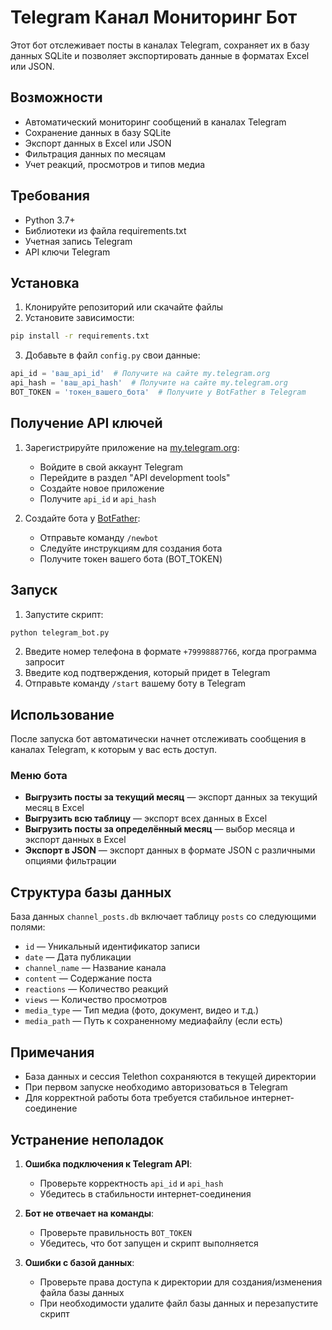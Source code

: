 # Telegram Канал Мониторинг Бот

Этот бот отслеживает посты в каналах Telegram, сохраняет их в базу данных SQLite и позволяет экспортировать данные в форматах Excel или JSON.

## Возможности

- Автоматический мониторинг сообщений в каналах Telegram
- Сохранение данных в базу SQLite
- Экспорт данных в Excel или JSON
- Фильтрация данных по месяцам
- Учет реакций, просмотров и типов медиа

## Требования

- Python 3.7+
- Библиотеки из файла requirements.txt
- Учетная запись Telegram
- API ключи Telegram

## Установка

1. Клонируйте репозиторий или скачайте файлы
2. Установите зависимости:

```bash
pip install -r requirements.txt
```

3. Добавьте в файл `config.py` свои данные:

```python
api_id = 'ваш_api_id'  # Получите на сайте my.telegram.org
api_hash = 'ваш_api_hash'  # Получите на сайте my.telegram.org
BOT_TOKEN = 'токен_вашего_бота'  # Получите у BotFather в Telegram
```

## Получение API ключей

1. Зарегистрируйте приложение на [my.telegram.org](https://my.telegram.org):
   - Войдите в свой аккаунт Telegram
   - Перейдите в раздел "API development tools"
   - Создайте новое приложение
   - Получите `api_id` и `api_hash`

2. Создайте бота у [BotFather](https://t.me/BotFather):
   - Отправьте команду `/newbot`
   - Следуйте инструкциям для создания бота
   - Получите токен вашего бота (BOT_TOKEN)

## Запуск

1. Запустите скрипт:

```bash
python telegram_bot.py
```

2. Введите номер телефона в формате `+79998887766`, когда программа запросит
3. Введите код подтверждения, который придет в Telegram
4. Отправьте команду `/start` вашему боту в Telegram

## Использование

После запуска бот автоматически начнет отслеживать сообщения в каналах Telegram, к которым у вас есть доступ.

### Меню бота

- **Выгрузить посты за текущий месяц** — экспорт данных за текущий месяц в Excel
- **Выгрузить всю таблицу** — экспорт всех данных в Excel
- **Выгрузить посты за определённый месяц** — выбор месяца и экспорт данных в Excel
- **Экспорт в JSON** — экспорт данных в формате JSON с различными опциями фильтрации

## Структура базы данных

База данных `channel_posts.db` включает таблицу `posts` со следующими полями:

- `id` — Уникальный идентификатор записи
- `date` — Дата публикации
- `channel_name` — Название канала
- `content` — Содержание поста
- `reactions` — Количество реакций
- `views` — Количество просмотров
- `media_type` — Тип медиа (фото, документ, видео и т.д.)
- `media_path` — Путь к сохраненному медиафайлу (если есть)

## Примечания

- База данных и сессия Telethon сохраняются в текущей директории
- При первом запуске необходимо авторизоваться в Telegram
- Для корректной работы бота требуется стабильное интернет-соединение

## Устранение неполадок

1. **Ошибка подключения к Telegram API**:
   - Проверьте корректность `api_id` и `api_hash`
   - Убедитесь в стабильности интернет-соединения

2. **Бот не отвечает на команды**:
   - Проверьте правильность `BOT_TOKEN`
   - Убедитесь, что бот запущен и скрипт выполняется

3. **Ошибки с базой данных**:
   - Проверьте права доступа к директории для создания/изменения файла базы данных
   - При необходимости удалите файл базы данных и перезапустите скрипт

